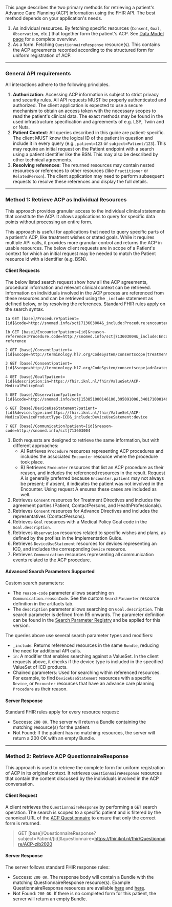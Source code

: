 This page describes the two primary methods for retrieving a patient's Advance Care Planning (ACP) information using the FHIR API. The best method depends on your application's needs.
1. As individual resources. By fetching specific resources (`Consent`, `Goal`, `Observation`, etc.) that together form the patient's ACP. See <a href="data-model.html">Data Model page</a> for a complete overview.
2. As a form. Fetching `QuestionnaireResponse` resource(s). This contains the ACP agreements recorded according to the structured form for uniform registration of ACP.

---

### General API requirements

All interactions adhere to the following principles.

1. **Authorization**: Accessing ACP information is subject to strict privacy and security rules. All API requests MUST be properly authenticated and authorized. The client application is expected to use a secure mechanism to obtain an access token with the necessary scopes to read the patient's clinical data. The exact methods may be found in the used infrastructure specification and agreements of e.g. LSP, Twiin and or Nuts.
2. **Patient Context**: All queries described in this guide are patient-specific. The client MUST know the logical ID of the patient in question and include it in every query (e.g., `patient=123` or `subject=Patient/123`). This may require an initial request on the Patient endpoint with a search using a patient identifier like the BSN. This may also be described by other technical agreements.
3. **Resolving references**: The returned resources may contain nested resources or references to other resources (like `Practitioner` or `RelatedPerson`). The client application may need to perform subsequent requests to resolve these references and display the full details.

---

### Method 1: Retrieve ACP as Individual Resources

This approach provides granular access to the individual clinical statements that constitute the ACP. It allows applications to query for specific data points without processing an entire form.

This approach is useful for applications that need to query specific parts of a patient's ACP, like treatment wishes or stated goals. While it requires multiple API calls, it provides more granular control and returns the ACP in usable resources. The below client requests are in scope of a Patient's context for which an initial request may be needed to match the Patient resource id with a identifier (e.g. BSN).

#### Client Requests

The below listed search request show how all the ACP agreements, procedural information and relevant clinical context can be retrieved. Information on individuals involved in the ACP process are referenced from these resources and can be retrieved using the `_include` statement as defined below, or by resolving the references. Standard FHIR rules apply on the search syntax.

```
1a GET [base]/Procedure?patient=[id]&code=http://snomed.info/sct|713603004&_include:Procedure:encounter

1b GET [base]/Encounter?patient=[id]&reason-reference:Procedure.code=http://snomed.info/sct|713603004&_include:Encounter:reason-reference

2 GET [base]/Consent?patient=[id]&scope=http://terminology.hl7.org/CodeSystem/consentscope|treatment&category=http://snomed.info/sct|129125009&_include=Consent:actor

3 GET [base]/Consent?patient=[id]&scope=http://terminology.hl7.org/CodeSystem/consentscope|adr&category=http://terminology.hl7.org/CodeSystem/consentcategorycodes|acd&_include=Consent:actor

4 GET [base]/Goal?patient=[id]&description:in=https://fhir.iknl.nl/fhir/ValueSet/ACP-MedicalPolicyGoal

5 GET [base]/Observation?patient=[id]&code=http://snomed.info/sct|153851000146100,395091006,340171000146104,247751003

6 GET [base]/DeviceUseStatement?patient=[id]&device.type:in=https://fhir.iknl.nl/fhir/ValueSet/ACP-MedicalDeviceProductType-ICD&_include:DeviceUseSatement:device

7 GET [base]/Communication?patient=[id]&reason-code=http://snomed.info/sct|713603004
```

1. Both requests are designed to retrieve the same information, but with different approaches:
    * A) Retrieves `Procedure` resources representing ACP procedures and includes the associated `Encounter` resource where the procedure took place.
    * B) Retrieves `Encounter` resources that list an ACP procedure as their reason, and includes the referenced resources in the result. Request A is generally preferred because `Encounter.patient` may not always be present; if absent, it indicates the patient was not involved in the Encounter. Using request A ensures these cases are included as well.
2. Retrieves `Consent` resources for Treatment Directives and includes the agreement parties (Patient, ContactPersons, and HealthProfessionals).
3. Retrieves `Consent` resources for Advance Directives and includes the representatives (ContactPersons).
4. Retrieves `Goal` resources with a Medical Policy Goal code in the `Goal.description`.
5. Retrieves `Observation` resources related to specific wishes and plans, as defined by the profiles in the Implementation Guide.
6. Retrieves `DeviceUseStatement` resources for devices representing an ICD, and includes the corresponding `Device` resource.
7. Retrieves `Communication` resources representing all communication events related to the ACP procedure.

#### Advanced Search Parameters Supported

Custom search parameters:
* The `reason-code` parameter allows searching on `Communication.reasonCode`. See the custom `SearchParameter` resource definition in the artifacts tab.
* The `description` parameter allows searching on `Goal.description`. This search parameter is defined from R5 onwards. The parameter definition can be found in the <a href="https://hl7.org/fhir/searchparameter-registry.html#:~:text=Goal.%E2%80%8Bcategory-,description,-token">Search Parameter Registry</a> and be applied for this version.

The queries above use several search parameter types and modifiers:
* `_include`: Returns referenced resources in the same `Bundle`, reducing the need for additional API calls.
* `in`: A modifier that enables searching against a ValueSet. In the client requests above, it checks if the device type is included in the specified ValueSet of ICD products.
* Chained parameters: Used for searching within referenced resources. For example, to find `DeviceUseStatement` resources with a specific `Device`, or `Encounter` resources that have an advance care planning `Procedure` as their reason.

#### Server Response

Standard FHIR rules apply for every resource request: 

* Success: `200 OK`. The server will return a Bundle containing the matching resource(s) for the patient.
* Not Found: If the patient has no matching resources, the server will return a 200 OK with an empty Bundle.

---

### Method 2: Retrieve ACP QuestionnaireResponse

This approach is used to retrieve the complete form for uniform registration of ACP in its original context. It retrieves `QuestionnaireResponse` resources that contain the content discussed by the individuals involved in the ACP conversation.

#### Client Request

A client retrieves the `QuestionnaireResponse` by performing a `GET` search operation. The search is scoped to a specific patient and is filtered by the canonical URL of the <a href="Questionnaire-ACP-zib2020.html">ACP Questionnaire</a> to ensure that only the correct form is returned.

> GET [base]/QuestionnaireResponse?subject=Patient/[id]&questionnaire=https://fhir.iknl.nl/fhir/Questionnaire/ACP-zib2020


#### Server Response

The server follows standard FHIR response rules:

* Success: `200 OK`. The response body will contain a Bundle with the matching QuestionnaireResponse resource(s). Example QuestionnaireResponse resources are available <a href="QuestionnaireResponse-HendrikHartman-20201001.html">here</a> and <a href="QuestionnaireResponse-HendrikHartman-20221108.html">here</a>.
* Not Found: `200 OK`. If there is no completed form for this patient, the server will return an empty Bundle.
